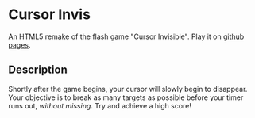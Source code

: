 # Cursor Invis

An HTML5 remake of the flash game "Cursor Invisible".
Play it on [github pages](https://ericmchoi.github.io/cursor-invis/).

## Description

Shortly after the game begins, your cursor will slowly begin to disappear.
Your objective is to break as many targets as possible before your timer runs out, _without missing_.
Try and achieve a high score!
